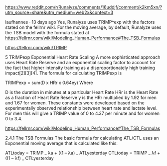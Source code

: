 https://www.reddit.com/r/Runalyze/comments/16uddjf/comment/k2km5xn/?utm_source=share&utm_medium=web2x&context=3

laufhannes
·
13 days ago
Yes, Runalyze uses TRIMP^exp with the factors stated on the fellrnr wiki. For the moving average, by default, Runalyze uses the TSB model with the formula stated at https://fellrnr.com/wiki/Modeling_Human_Performance#The_TSB_Formulas

https://fellrnr.com/wiki/TRIMP

5 TRIMPexp Exponential Heart Rate Scaling
A more sophisticated approach uses Heart Rate Reserve and an exponential scaling factor to account for the fact that higher intensity training as a disproportionately high training impact[2][3][4]. The formula for calculating TRIMPexp is

TRIMPexp = sum(D x HRr x 0.64ey)
Where

D is the duration in minutes at a particular Heart Rate
HRr is the Heart Rate as a fraction of Heart Rate Reserve
y is the HRr multiplied by 1.92 for men and 1.67 for women.
These constants were developed based on the experimentally observed relationship between heart rate and lactate level. For men this will give a TRIMP value of 0 to 4.37 per minute and for women 0 to 3.4.

https://fellrnr.com/wiki/Modeling_Human_Performance#The_TSB_Formulas

2.4.1 The TSB Formulas
The basic formula for calculating ATL/CTL uses an Exponential moving average that is calculated like this:

ATLtoday = TRIMP _ λa + ((1 – λa) _ ATLyesterday
CTLtoday = TRIMP _ λf + ((1 – λf) _ CTLyesterday

